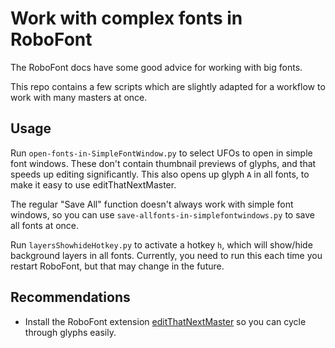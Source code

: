 # Work with complex fonts in RoboFont

The RoboFont docs have some good advice for working with big fonts.

This repo contains a few scripts which are slightly adapted for a workflow to work with many masters at once.

## Usage

Run `open-fonts-in-SimpleFontWindow.py` to select UFOs to open in simple font windows. These don't contain thumbnail previews of glyphs, and that speeds up editing significantly. This also opens up glyph `A` in all fonts, to make it easy to use editThatNextMaster.

The regular "Save All" function doesn't always work with simple font windows, so you can use `save-allfonts-in-simplefontwindows.py` to save all fonts at once.

Run `layersShowhideHotkey.py` to activate a hotkey `h`, which will show/hide background layers in all fonts. Currently, you need to run this each time you restart RoboFont, but that may change in the future.

## Recommendations

- Install the RoboFont extension [editThatNextMaster](https://github.com/LettError/editThatNextMasterRoboFontExtension) so you can cycle through glyphs easily.
